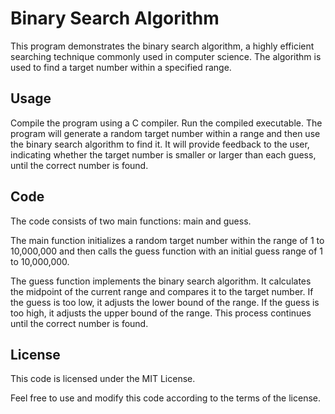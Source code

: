 # Binary Search Algorithm
This program demonstrates the binary search algorithm, a highly efficient searching technique commonly used in computer science. The algorithm is used to find a target number within a specified range.

## Usage
Compile the program using a C compiler.
Run the compiled executable.
The program will generate a random target number within a range and then use the binary search algorithm to find it. It will provide feedback to the user, indicating whether the target number is smaller or larger than each guess, until the correct number is found.

## Code
The code consists of two main functions: main and guess.

The main function initializes a random target number within the range of 1 to 10,000,000 and then calls the guess function with an initial guess range of 1 to 10,000,000.

The guess function implements the binary search algorithm. It calculates the midpoint of the current range and compares it to the target number. If the guess is too low, it adjusts the lower bound of the range. If the guess is too high, it adjusts the upper bound of the range. This process continues until the correct number is found.

## License
This code is licensed under the MIT License.

Feel free to use and modify this code according to the terms of the license.
